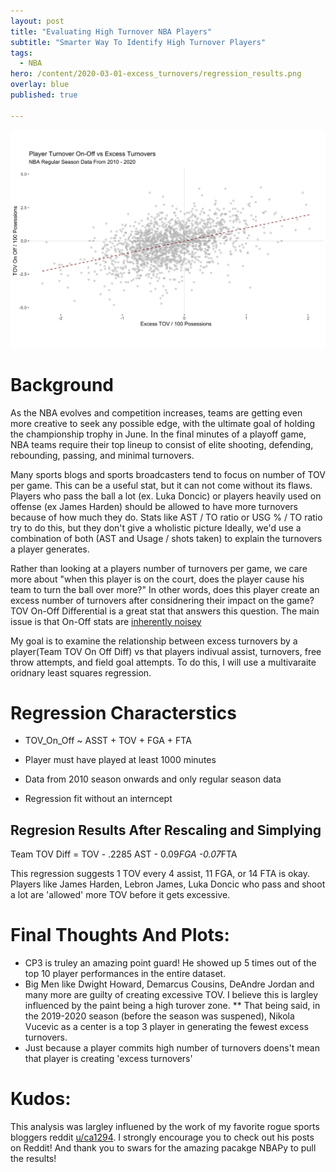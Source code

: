 ```yaml
---
layout: post
title: "Evaluating High Turnover NBA Players"
subtitle: "Smarter Way To Identify High Turnover Players"
tags:
  - NBA
hero: /content/2020-03-01-excess_turnovers/regression_results.png
overlay: blue
published: true

---
```


![regression results](/content/2020-03-01-excess-turnovers/regression_results.png)

# Background
As the NBA evolves and competition increases, teams are getting even more creative to seek any possible edge, with the ultimate goal of holding the championship trophy in June. In the final minutes of a playoff game, NBA teams require their top lineup to consist of elite shooting, defending, rebounding, passing, and minimal turnovers. 

Many sports blogs and sports broadcasters tend to focus on number of TOV per game. This can be a useful stat, but it can not come without its flaws. Players who pass the ball a lot (ex. Luka Doncic) or players heavily used on offense (ex James Harden) should be allowed to have more turnovers because of how much they do. Stats like AST / TO ratio or USG % / TO ratio try to do this, but they don't give a wholistic picture Ideally, we'd use a combination of both (AST and Usage / shots taken) to explain the turnovers a player generates. 

Rather than looking at a players number of turnovers per game, we care more about "when this player is on the court, does the player cause his team to turn the ball over more?" In other words, does this player create an excess number of turnovers after considnering their impact on the game? TOV On-Off Differential is a great stat that answers this question. The main issue is that On-Off stats are [inherently noisey](http://www.basketballinsiders.com/the-virtues-of-plus-minus-statistics/)

My goal is to examine the relationship between excess turnovers by a player(Team TOV On Off Diff) vs that players indivual assist, turnovers, free throw attempts, and field goal attempts. To do this, I will use a multivaraite oridnary least squares regression. 

# Regression Characterstics

* TOV_On_Off ~ ASST + TOV + FGA + FTA

* Player must have played at least 1000 minutes

* Data from 2010 season onwards and only regular season data

* Regression fit without an interncept 


## Regresion Results After Rescaling and Simplying 

Team TOV Diff = TOV - .2285 AST - 0.09*FGA -0.07*FTA

This regression suggests 1 TOV every 4 assist, 11 FGA, or 14 FTA is okay. Players like James Harden, Lebron James, Luka Doncic who pass and shoot a lot are 'allowed' more TOV before it gets excessive. 

# Final Thoughts And Plots:
* CP3 is truley an amazing point guard! He showed up 5 times out of the top 10 player performances in the entire dataset. 
* Big Men like Dwight Howard, Demarcus Cousins, DeAndre Jordan and many more are guilty of creating excessive TOV. I believe this is largley influenced by the paint being a high turover zone.
** That being said, in the 2019-2020 season (before the season was suspened), Nikola Vucevic as a center is a top 3 player in generating the fewest excess turnovers.
* Just because a player commits high number of turnovers doens't mean that player is creating 'excess turnovers'


# Kudos:
This analysis was largley influened by the work of my favorite rogue sports bloggers reddit [u/ca1294](https://www.reddit.com/user/ca1294). I strongly encourage you to check out his posts on Reddit! 
And thank you to swars for the amazing pacakge NBAPy to pull the results!

